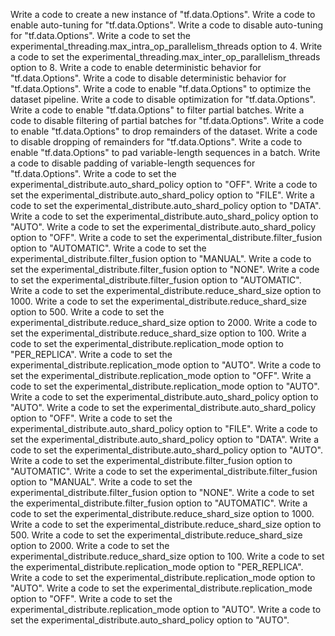 Write a code to create a new instance of "tf.data.Options".
Write a code to enable auto-tuning for "tf.data.Options".
Write a code to disable auto-tuning for "tf.data.Options".
Write a code to set the experimental_threading.max_intra_op_parallelism_threads option to 4.
Write a code to set the experimental_threading.max_inter_op_parallelism_threads option to 8.
Write a code to enable deterministic behavior for "tf.data.Options".
Write a code to disable deterministic behavior for "tf.data.Options".
Write a code to enable "tf.data.Options" to optimize the dataset pipeline.
Write a code to disable optimization for "tf.data.Options".
Write a code to enable "tf.data.Options" to filter partial batches.
Write a code to disable filtering of partial batches for "tf.data.Options".
Write a code to enable "tf.data.Options" to drop remainders of the dataset.
Write a code to disable dropping of remainders for "tf.data.Options".
Write a code to enable "tf.data.Options" to pad variable-length sequences in a batch.
Write a code to disable padding of variable-length sequences for "tf.data.Options".
Write a code to set the experimental_distribute.auto_shard_policy option to "OFF".
Write a code to set the experimental_distribute.auto_shard_policy option to "FILE".
Write a code to set the experimental_distribute.auto_shard_policy option to "DATA".
Write a code to set the experimental_distribute.auto_shard_policy option to "AUTO".
Write a code to set the experimental_distribute.auto_shard_policy option to "OFF".
Write a code to set the experimental_distribute.filter_fusion option to "AUTOMATIC".
Write a code to set the experimental_distribute.filter_fusion option to "MANUAL".
Write a code to set the experimental_distribute.filter_fusion option to "NONE".
Write a code to set the experimental_distribute.filter_fusion option to "AUTOMATIC".
Write a code to set the experimental_distribute.reduce_shard_size option to 1000.
Write a code to set the experimental_distribute.reduce_shard_size option to 500.
Write a code to set the experimental_distribute.reduce_shard_size option to 2000.
Write a code to set the experimental_distribute.reduce_shard_size option to 100.
Write a code to set the experimental_distribute.replication_mode option to "PER_REPLICA".
Write a code to set the experimental_distribute.replication_mode option to "AUTO".
Write a code to set the experimental_distribute.replication_mode option to "OFF".
Write a code to set the experimental_distribute.replication_mode option to "AUTO".
Write a code to set the experimental_distribute.auto_shard_policy option to "AUTO".
Write a code to set the experimental_distribute.auto_shard_policy option to "OFF".
Write a code to set the experimental_distribute.auto_shard_policy option to "FILE".
Write a code to set the experimental_distribute.auto_shard_policy option to "DATA".
Write a code to set the experimental_distribute.auto_shard_policy option to "AUTO".
Write a code to set the experimental_distribute.filter_fusion option to "AUTOMATIC".
Write a code to set the experimental_distribute.filter_fusion option to "MANUAL".
Write a code to set the experimental_distribute.filter_fusion option to "NONE".
Write a code to set the experimental_distribute.filter_fusion option to "AUTOMATIC".
Write a code to set the experimental_distribute.reduce_shard_size option to 1000.
Write a code to set the experimental_distribute.reduce_shard_size option to 500.
Write a code to set the experimental_distribute.reduce_shard_size option to 2000.
Write a code to set the experimental_distribute.reduce_shard_size option to 100.
Write a code to set the experimental_distribute.replication_mode option to "PER_REPLICA".
Write a code to set the experimental_distribute.replication_mode option to "AUTO".
Write a code to set the experimental_distribute.replication_mode option to "OFF".
Write a code to set the experimental_distribute.replication_mode option to "AUTO".
Write a code to set the experimental_distribute.auto_shard_policy option to "AUTO".